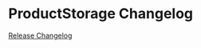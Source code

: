 # ProductStorage Changelog

[Release Changelog](https://github.com/spryker/product-storage/releases)
